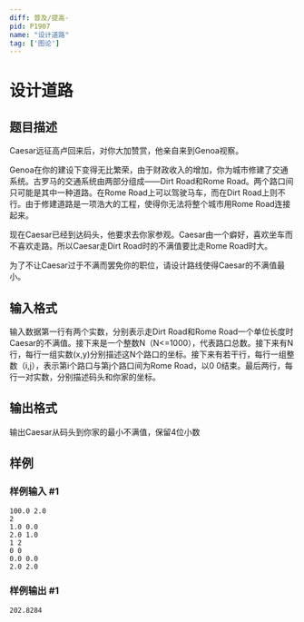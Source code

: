 ```yaml
---
diff: 普及/提高-
pid: P1907
name: "设计道路"
tag: ['图论']
---
```

# 设计道路
## 题目描述

Caesar远征高卢回来后，对你大加赞赏，他亲自来到Genoa视察。

Genoa在你的建设下变得无比繁荣，由于财政收入的增加，你为城市修建了交通系统。古罗马的交通系统由两部分组成——Dirt Road和Rome Road。两个路口间只可能是其中一种道路。在Rome Road上可以驾驶马车，而在Dirt Road上则不行。由于修建道路是一项浩大的工程，使得你无法将整个城市用Rome Road连接起来。

现在Caesar已经到达码头，他要求去你家参观。Caesar由一个癖好，喜欢坐车而不喜欢走路。所以Caesar走Dirt Road时的不满值要比走Rome Road时大。

为了不让Caesar过于不满而罢免你的职位，请设计路线使得Caesar的不满值最小。

## 输入格式

输入数据第一行有两个实数，分别表示走Dirt Road和Rome Road一个单位长度时Caesar的不满值。接下来是一个整数N（N<=1000），代表路口总数。接下来有N行，每行一组实数(x,y)分别描述这N个路口的坐标。接下来有若干行，每行一组整数（i,j），表示第i个路口与第j个路口间为Rome Road，以0 0结束。最后两行，每行一对实数，分别描述码头和你家的坐标。

## 输出格式

输出Caesar从码头到你家的最小不满值，保留4位小数

## 样例

### 样例输入 #1
```
100.0 2.0
2
1.0 0.0
2.0 1.0
1 2
0 0
0.0 0.0
2.0 2.0

```
### 样例输出 #1
```
202.8284
```
